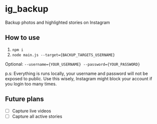 # ig_backup
Backup photos and highlighted stories on Instagram

## How to use
1. `npm i`
2. `node main.js --target={BACKUP_TARGETS_USERNAME}`

Optional: `--username={YOUR_USERNAME} --password={YOUR_PASSWORD}`

p.s: Everything is runs locally, your username and password will not be exposed to public.
Use this wisely, Instagram might block your account if you login too many times.


## Future plans
- [ ] Capture live videos
- [ ] Capture all active stories

